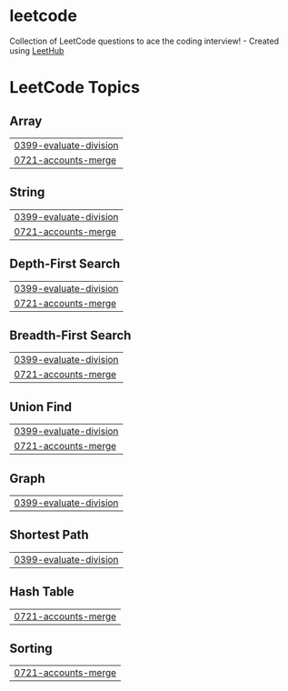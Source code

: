 # leetcode
Collection of LeetCode questions to ace the coding interview! - Created using [LeetHub](https://github.com/QasimWani/LeetHub)

<!---LeetCode Topics Start-->
# LeetCode Topics
## Array
|  |
| ------- |
| [0399-evaluate-division](https://github.com/abhisingh2244/leetcode/tree/master/0399-evaluate-division) |
| [0721-accounts-merge](https://github.com/abhisingh2244/leetcode/tree/master/0721-accounts-merge) |
## String
|  |
| ------- |
| [0399-evaluate-division](https://github.com/abhisingh2244/leetcode/tree/master/0399-evaluate-division) |
| [0721-accounts-merge](https://github.com/abhisingh2244/leetcode/tree/master/0721-accounts-merge) |
## Depth-First Search
|  |
| ------- |
| [0399-evaluate-division](https://github.com/abhisingh2244/leetcode/tree/master/0399-evaluate-division) |
| [0721-accounts-merge](https://github.com/abhisingh2244/leetcode/tree/master/0721-accounts-merge) |
## Breadth-First Search
|  |
| ------- |
| [0399-evaluate-division](https://github.com/abhisingh2244/leetcode/tree/master/0399-evaluate-division) |
| [0721-accounts-merge](https://github.com/abhisingh2244/leetcode/tree/master/0721-accounts-merge) |
## Union Find
|  |
| ------- |
| [0399-evaluate-division](https://github.com/abhisingh2244/leetcode/tree/master/0399-evaluate-division) |
| [0721-accounts-merge](https://github.com/abhisingh2244/leetcode/tree/master/0721-accounts-merge) |
## Graph
|  |
| ------- |
| [0399-evaluate-division](https://github.com/abhisingh2244/leetcode/tree/master/0399-evaluate-division) |
## Shortest Path
|  |
| ------- |
| [0399-evaluate-division](https://github.com/abhisingh2244/leetcode/tree/master/0399-evaluate-division) |
## Hash Table
|  |
| ------- |
| [0721-accounts-merge](https://github.com/abhisingh2244/leetcode/tree/master/0721-accounts-merge) |
## Sorting
|  |
| ------- |
| [0721-accounts-merge](https://github.com/abhisingh2244/leetcode/tree/master/0721-accounts-merge) |
<!---LeetCode Topics End-->